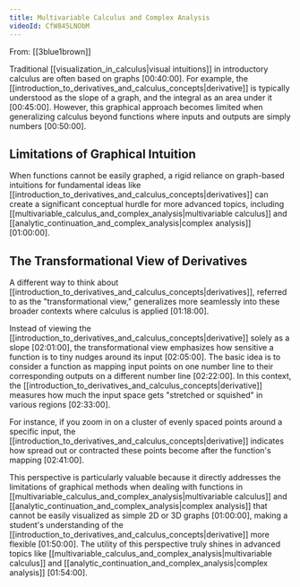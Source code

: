 ```yaml
---
title: Multivariable Calculus and Complex Analysis
videoId: CfW845LNObM
---
```


From: [[3blue1brown]] <br/> 

Traditional [[visualization_in_calculus|visual intuitions]] in introductory calculus are often based on graphs <a class="yt-timestamp" data-t="00:40:00">[00:40:00]</a>. For example, the [[introduction_to_derivatives_and_calculus_concepts|derivative]] is typically understood as the slope of a graph, and the integral as an area under it <a class="yt-timestamp" data-t="00:45:00">[00:45:00]</a>. However, this graphical approach becomes limited when generalizing calculus beyond functions where inputs and outputs are simply numbers <a class="yt-timestamp" data-t="00:50:00">[00:50:00]</a>.

## Limitations of Graphical Intuition
When functions cannot be easily graphed, a rigid reliance on graph-based intuitions for fundamental ideas like [[introduction_to_derivatives_and_calculus_concepts|derivatives]] can create a significant conceptual hurdle for more advanced topics, including [[multivariable_calculus_and_complex_analysis|multivariable calculus]] and [[analytic_continuation_and_complex_analysis|complex analysis]] <a class="yt-timestamp" data-t="01:00:00">[01:00:00]</a>.

## The Transformational View of Derivatives
A different way to think about [[introduction_to_derivatives_and_calculus_concepts|derivatives]], referred to as the "transformational view," generalizes more seamlessly into these broader contexts where calculus is applied <a class="yt-timestamp" data-t="01:18:00">[01:18:00]</a>.

Instead of viewing the [[introduction_to_derivatives_and_calculus_concepts|derivative]] solely as a slope <a class="yt-timestamp" data-t="02:01:00">[02:01:00]</a>, the transformational view emphasizes how sensitive a function is to tiny nudges around its input <a class="yt-timestamp" data-t="02:05:00">[02:05:00]</a>. The basic idea is to consider a function as mapping input points on one number line to their corresponding outputs on a different number line <a class="yt-timestamp" data-t="02:22:00">[02:22:00]</a>. In this context, the [[introduction_to_derivatives_and_calculus_concepts|derivative]] measures how much the input space gets "stretched or squished" in various regions <a class="yt-timestamp" data-t="02:33:00">[02:33:00]</a>.

For instance, if you zoom in on a cluster of evenly spaced points around a specific input, the [[introduction_to_derivatives_and_calculus_concepts|derivative]] indicates how spread out or contracted these points become after the function's mapping <a class="yt-timestamp" data-t="02:41:00">[02:41:00]</a>.

This perspective is particularly valuable because it directly addresses the limitations of graphical methods when dealing with functions in [[multivariable_calculus_and_complex_analysis|multivariable calculus]] and [[analytic_continuation_and_complex_analysis|complex analysis]] that cannot be easily visualized as simple 2D or 3D graphs <a class="yt-timestamp" data-t="01:00:00">[01:00:00]</a>, making a student's understanding of the [[introduction_to_derivatives_and_calculus_concepts|derivative]] more flexible <a class="yt-timestamp" data-t="01:50:00">[01:50:00]</a>. The utility of this perspective truly shines in advanced topics like [[multivariable_calculus_and_complex_analysis|multivariable calculus]] and [[analytic_continuation_and_complex_analysis|complex analysis]] <a class="yt-timestamp" data-t="01:54:00">[01:54:00]</a>.